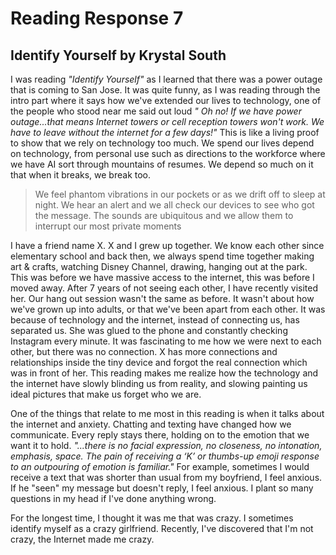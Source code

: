 # Reading Response 7
## Identify Yourself by Krystal South

I was reading *"Identify Yourself"* as I learned that there was a power outage that is coming to San Jose. It was quite funny, as I was reading through the intro part where it says how we've extended our lives to technology, one of the people who stood near me said out loud *" Oh no! If we have power outage...that means Internet towers or cell reception towers won't work. We have to leave without the internet for a few days!"* This is like a living proof to show that we rely on technology too much. We spend our lives depend on technology, from personal use such as directions to the workforce where we have AI sort through mountains of resumes. We depend so much on it that when it breaks, we break too. 

> We feel phantom vibrations in our pockets or as we drift off to sleep at night. We hear an alert and we all check our devices to see who got the message. The sounds are ubiquitous and we allow them to interrupt our most private moments

I have a friend name X. X and I grew up together. We know each other since elementary school and back then, we always spend time together making art & crafts, watching Disney Channel, drawing, hanging out at the park. This was before we have massive access to the internet, this was before I moved away. After 7 years of not seeing each other, I have recently visited her. Our hang out session wasn't the same as before. It wasn't about how we've grown up into adults, or that we've been apart from each other. It was because of technology and the internet, instead of connecting us, has separated us. She was glued to the phone and constantly checking Instagram every minute. It was fascinating to me how we were next to each other, but there was no connection. X has more connections and relationships inside the tiny device and forgot the real connection which was in front of her. This reading makes me realize how the technology and the internet have slowly blinding us from reality, and slowing painting us ideal pictures that make us forget who we are. 

One of the things that relate to me most in this reading is when it talks about the internet and anxiety. Chatting and texting have changed how we communicate. Every reply stays there, holding on to the emotion that we want it to hold. *"...there is no facial expression, no closeness, no intonation, emphasis, space. The pain of receiving a ‘K’ or thumbs-up emoji response to an outpouring of emotion is familiar."* For example, sometimes I would receive a text that was shorter than usual from my boyfriend, I feel anxious. If he "seen" my message but doesn't reply, I feel anxious. I plant so many questions in my head if I've done anything wrong. 

For the longest time, I thought it was me that was crazy. I sometimes identify myself as a crazy girlfriend. Recently, I've discovered that I'm not crazy, the Internet made me crazy.



